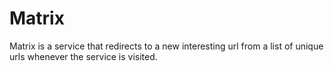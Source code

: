 # Matrix

Matrix is a service that redirects to a new interesting url from a list of unique urls whenever the service is visited.
